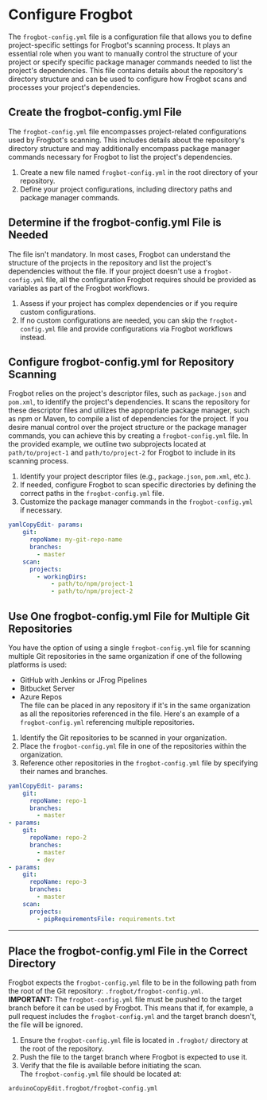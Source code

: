 # Configure Frogbot

The `frogbot-config.yml` file is a configuration file that allows you to define project-specific settings for Frogbot's scanning process. It plays an essential role when you want to manually control the structure of your project or specify specific package manager commands needed to list the project's dependencies. This file contains details about the repository's directory structure and can be used to configure how Frogbot scans and processes your project's dependencies.

## **Create the frogbot-config.yml File**

The `frogbot-config.yml` file encompasses project-related configurations used by Frogbot's scanning. This includes details about the repository's directory structure and may additionally encompass package manager commands necessary for Frogbot to list the project's dependencies.

1. Create a new file named `frogbot-config.yml` in the root directory of your repository.
2. Define your project configurations, including directory paths and package manager commands.

## **Determine if the frogbot-config.yml File is Needed**

The file isn't mandatory. In most cases, Frogbot can understand the structure of the projects in the repository and list the project's dependencies without the file. If your project doesn't use a `frogbot-config.yml` file, all the configuration Frogbot requires should be provided as variables as part of the Frogbot workflows.

1. Assess if your project has complex dependencies or if you require custom configurations.
2. If no custom configurations are needed, you can skip the `frogbot-config.yml` file and provide configurations via Frogbot workflows instead.

## **Configure frogbot-config.yml for Repository Scanning**

Frogbot relies on the project's descriptor files, such as `package.json` and `pom.xml`, to identify the project's dependencies. It scans the repository for these descriptor files and utilizes the appropriate package manager, such as npm or Maven, to compile a list of dependencies for the project. If you desire manual control over the project structure or the package manager commands, you can achieve this by creating a `frogbot-config.yml` file. In the provided example, we outline two subprojects located at `path/to/project-1` and `path/to/project-2` for Frogbot to include in its scanning process.

1. Identify your project descriptor files (e.g., `package.json`, `pom.xml`, etc.).
2. If needed, configure Frogbot to scan specific directories by defining the correct paths in the `frogbot-config.yml` file.
3. Customize the package manager commands in the `frogbot-config.yml` if necessary.

```yaml
yamlCopyEdit- params:
    git:
      repoName: my-git-repo-name
      branches:
        - master
    scan:
      projects:
        - workingDirs:
            - path/to/npm/project-1
            - path/to/npm/project-2
```

## **Use One frogbot-config.yml File for Multiple Git Repositories**

You have the option of using a single `frogbot-config.yml` file for scanning multiple Git repositories in the same organization if one of the following platforms is used:

* GitHub with Jenkins or JFrog Pipelines
* Bitbucket Server
* Azure Repos\
  The file can be placed in any repository if it's in the same organization as all the repositories referenced in the file. Here's an example of a `frogbot-config.yml` referencing multiple repositories.

1. Identify the Git repositories to be scanned in your organization.
2. Place the `frogbot-config.yml` file in one of the repositories within the organization.
3. Reference other repositories in the `frogbot-config.yml` file by specifying their names and branches.

```yaml
yamlCopyEdit- params:
    git:
      repoName: repo-1
      branches:
        - master
- params:
    git:
      repoName: repo-2
      branches:
        - master
        - dev
- params:
    git:
      repoName: repo-3
      branches:
        - master
    scan:
      projects:
        - pipRequirementsFile: requirements.txt
```

***

## **Place the frogbot-config.yml File in the Correct Directory**

Frogbot expects the `frogbot-config.yml` file to be in the following path from the root of the Git repository: `.frogbot/frogbot-config.yml`.\
**IMPORTANT:** The `frogbot-config.yml` file must be pushed to the target branch before it can be used by Frogbot. This means that if, for example, a pull request includes the `frogbot-config.yml` and the target branch doesn't, the file will be ignored.

1. Ensure the `frogbot-config.yml` file is located in `.frogbot/` directory at the root of the repository.
2. Push the file to the target branch where Frogbot is expected to use it.
3. Verify that the file is available before initiating the scan.\
   The `frogbot-config.yml` file should be located at:

```arduino
arduinoCopyEdit.frogbot/frogbot-config.yml
```
